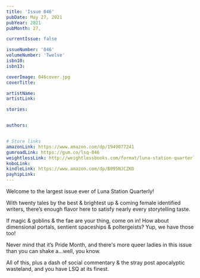 ```yaml
---
title: 'Issue 046'
pubDate: May 27, 2021
pubYear: 2021
pubMonth: 27,

currentIssue: false

issueNumber: '046'
volumeNumber: 'Twelve'
isbn10:
isbn13:

coverImage: 046cover.jpg
coverTitle:

artistName:
artistLink:

stories: 


authors: 


# Store links
amazonLink: https://www.amazon.com/dp/1949077241
gumroadLink: https://gum.co/lsq-046
weightlessLink: http://weightlessbooks.com/format/luna-station-quarterly-issue-46
koboLink:
kindleLink: https://www.amazon.com/dp/B095NJCZKD
payhipLink: 
---
```

Welcome to the largest issue ever of Luna Station Quarterly!

With twenty tales by the best &amp; brightest up &amp; coming female identified writers, there’s enough flavor here to satisfy nearly every storytelling taste.

If magic &amp; goblins &amp; the fae are your thing, come on in! How about dimensional portals, sentient spaceships &amp; poltergeists? Yup, we have those too!

Never mind that it’s Pride Month, and there's more queer ladies in this issue than you can shake a...well, you know.

All of this, plus a dash of social commentary &amp; the stray post apocalyptic wasteland, and you have LSQ at its finest.
        